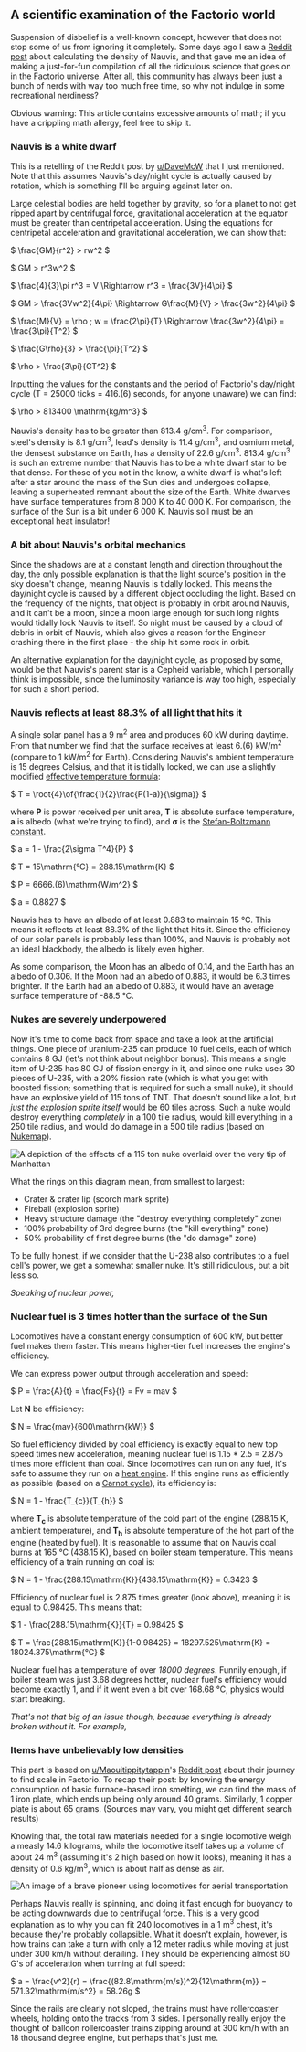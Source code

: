 ## A scientific examination of the Factorio world

Suspension of disbelief is a well-known concept, however that does not stop some of us from ignoring it completely. Some days ago I saw a [Reddit post](https://www.reddit.com/r/factorio/comments/jaz6yl/calculating_the_density_of_nauvis/) about calculating the density of Nauvis, and that gave me an idea of making a just-for-fun compilation of all the ridiculous science that goes on in the Factorio universe. After all, this community has always been just a bunch of nerds with way too much free time, so why not indulge in some recreational nerdiness?

Obvious warning: This article contains excessive amounts of math; if you have a crippling math allergy, feel free to skip it.

### Nauvis is a white dwarf

This is a retelling of the Reddit post by [u/DaveMcW](https://www.reddit.com/user/DaveMcW/) that I just mentioned. Note that this assumes Nauvis's day/night cycle is actually caused by rotation, which is something I'll be arguing against later on.

Large celestial bodies are held together by gravity, so for a planet to not get ripped apart by centrifugal force, gravitational acceleration at the equator must be greater than centripetal acceleration. Using the equations for centripetal acceleration and gravitational acceleration, we can show that:

$ \frac{GM}{r^2} > rw^2 $

$ GM > r^3w^2 $

$ \frac{4}{3}\pi r^3 = V \Rightarrow r^3 = \frac{3V}{4\pi} $

$ GM > \frac{3Vw^2}{4\pi} \Rightarrow G\frac{M}{V} > \frac{3w^2}{4\pi} $

$ \frac{M}{V} = \rho ; w = \frac{2\pi}{T} \Rightarrow \frac{3w^2}{4\pi} = \frac{3\pi}{T^2} $

$ \frac{G\rho}{3} > \frac{\pi}{T^2} $

$ \rho > \frac{3\pi}{GT^2} $

Inputting the values for the constants and the period of Factorio's day/night cycle (T = 25000 ticks = 416.(6) seconds, for anyone unaware) we can find:

$ \rho > 813400 \mathrm{kg/m^3} $

Nauvis's density has to be greater than 813.4 g/cm<sup>3</sup>. For comparison, steel's density is 8.1 g/cm<sup>3</sup>, lead's density is 11.4 g/cm<sup>3</sup>, and osmium metal, the densest substance on Earth, has a density of 22.6 g/cm<sup>3</sup>. 813.4 g/cm<sup>3</sup> is such an extreme number that Nauvis has to be a white dwarf star to be that dense. For those of you not in the know, a white dwarf is what's left after a star around the mass of the Sun dies and undergoes collapse, leaving a superheated remnant about the size of the Earth. White dwarves have surface temperatures from 8 000 K to 40 000 K. For comparison, the surface of the Sun is a bit under 6 000 K. Nauvis soil must be an exceptional heat insulator!

### A bit about Nauvis's orbital mechanics

Since the shadows are at a constant length and direction throughout the day, the only possible explanation is that the light source's position in the sky doesn't change, meaning Nauvis is tidally locked. This means the day/night cycle is caused by a different object occluding the light. Based on the frequency of the nights, that object is probably in orbit around Nauvis, and it can't be a moon, since a moon large enough for such long nights would tidally lock Nauvis to itself. So night must be caused by a cloud of debris in orbit of Nauvis, which also gives a reason for the Engineer crashing there in the first place - the ship hit some rock in orbit.

An alternative explanation for the day/night cycle, as proposed by some, would be that Nauvis's parent star is a Cepheid variable, which I personally think is impossible, since the luminosity variance is way too high, especially for such a short period.

### Nauvis reflects at least 88.3% of all light that hits it

A single solar panel has a 9 m<sup>2</sup> area and produces 60 kW during daytime. From that number we find that the surface receives at least 6.(6) kW/m<sup>2</sup> (compare to 1 kW/m<sup>2</sup> for Earth). Considering Nauvis's ambient temperature is 15 degrees Celsius, and that it is tidally locked, we can use a slightly modified [effective temperature formula](https://en.wikipedia.org/wiki/Effective_temperature#Surface_temperature_of_a_planet):

$ T = \root{4}\of{\frac{1}{2}\frac{P(1-a)}{\sigma}} $

where **P** is power received per unit area, **T** is absolute surface temperature, **a** is albedo (what we're trying to find), and **σ** is the [Stefan-Boltzmann constant](https://en.wikipedia.org/wiki/Stefan%E2%80%93Boltzmann_constant).

$ a = 1 - \frac{2\sigma T^4}{P} $

$ T = 15\mathrm{°C} = 288.15\mathrm{K} $

$ P = 6666.(6)\mathrm{W/m^2} $

$ a = 0.8827 $

Nauvis has to have an albedo of at least 0.883 to maintain 15 °C. This means it reflects at least 88.3% of the light that hits it. Since the efficiency of our solar panels is probably less than 100%, and Nauvis is probably not an ideal blackbody, the albedo is likely even higher.

As some comparison, the Moon has an albedo of 0.14, and the Earth has an albedo of 0.306. If the Moon had an albedo of 0.883, it would be 6.3 times brighter. If the Earth had an albedo of 0.883, it would have an average surface temperature of -88.5 °C.

### Nukes are severely underpowered

Now it's time to come back from space and take a look at the artificial things. One piece of uranium-235 can produce 10 fuel cells, each of which contains 8 GJ (let's not think about neighbor bonus). This means a single item of U-235 has 80 GJ of fission energy in it, and since one nuke uses 30 pieces of U-235, with a 20% fission rate (which is what you get with boosted fission; something that is required for such a small nuke), it should have an explosive yield of 115 tons of TNT. That doesn't sound like a lot, but *just the explosion sprite itself* would be 60 tiles across. Such a nuke would destroy everything *completely* in a 100 tile radius, would kill everything in a 250 tile radius, and would do damage in a 500 tile radius (based on [Nukemap](https://nuclearsecrecy.com/nukemap/)).

![A depiction of the effects of a 115 ton nuke overlaid over the very tip of Manhattan](https://cdn.discordapp.com/attachments/699618487097884723/769281708263735325/unknown.png)

What the rings on this diagram mean, from smallest to largest:

* Crater & crater lip (scorch mark sprite)
* Fireball (explosion sprite)
* Heavy structure damage (the "destroy everything completely" zone)
* 100% probability of 3rd degree burns (the "kill everything" zone)
* 50% probability of first degree burns (the "do damage" zone)

To be fully honest, if we consider that the U-238 also contributes to a fuel cell's power, we get a somewhat smaller nuke. It's still ridiculous, but a bit less so.

*Speaking of nuclear power,*

### Nuclear fuel is 3 times hotter than the surface of the Sun

Locomotives have a constant energy consumption of 600 kW, but better fuel makes them faster. This means higher-tier fuel increases the engine's efficiency.

We can express power output through acceleration and speed:

$ P = \frac{A}{t} = \frac{Fs}{t} = Fv = mav $

Let **N** be efficiency:

$ N = \frac{mav}{600\mathrm{kW}} $

So fuel efficiency divided by coal efficiency is exactly equal to new top speed times new acceleration, meaning nuclear fuel is 1.15 * 2.5 = 2.875 times more efficient than coal. Since locomotives can run on any fuel, it's safe to assume they run on a [heat engine](https://en.wikipedia.org/wiki/Heat_engine). If this engine runs as efficiently as possible (based on a [Carnot cycle](https://en.wikipedia.org/wiki/Carnot_cycle)), its efficiency is:

$ N = 1 - \frac{T_{c}}{T_{h}} $

where **T<sub>c</sub>** is absolute temperature of the cold part of the engine (288.15 K, ambient temperature), and **T<sub>h</sub>** is absolute temperature of the hot part of the engine (heated by fuel). It is reasonable to assume that on Nauvis coal burns at 165 °C (438.15 K), based on boiler steam temperature. This means efficiency of a train running on coal is:

$ N = 1 - \frac{288.15\mathrm{K}}{438.15\mathrm{K}} = 0.3423 $

Efficiency of nuclear fuel is 2.875 times greater (look above), meaning it is equal to 0.98425. This means that:

$ 1 - \frac{288.15\mathrm{K}}{T} = 0.98425 $

$ T = \frac{288.15\mathrm{K}}{1-0.98425} = 18297.525\mathrm{K} = 18024.375\mathrm{°C} $

Nuclear fuel has a temperature of over *18000 degrees*. Funnily enough, if boiler steam was just 3.68 degrees hotter, nuclear fuel's efficiency would become exactly 1, and if it went even a bit over 168.68 °C, physics would start breaking.

*That's not that big of an issue though, because everything is already broken without it. For example,*

### Items have unbelievably low densities

This part is based on [u/Maouitippitytappin](https://www.reddit.com/user/Maouitippitytappin/)'s [Reddit post](https://www.reddit.com/r/factorio/comments/j8cxvv/my_journey_to_find_scale_in_factorio/) about their journey to find scale in Factorio. To recap their post: by knowing the energy consumption of basic furnace-based iron smelting, we can find the mass of 1 iron plate, which ends up being only around 40 grams. Similarly, 1 copper plate is about 65 grams. (Sources may vary, you might get different search results)

Knowing that, the total raw materials needed for a single locomotive weigh a measly 14.6 kilograms, while the locomotive itself takes up a volume of about 24 m<sup>3</sup> (assuming it's 2 high based on how it looks), meaning it has a density of 0.6 kg/m<sup>3</sup>, which is about half as dense as air.

![An image of a brave pioneer using locomotives for aerial transportation](https://media.discordapp.net/attachments/622913335783850040/769291985411899392/yes.png?width=895&height=671)

Perhaps Nauvis really is spinning, and doing it fast enough for buoyancy to be acting downwards due to centrifugal force. This is a very good explanation as to why you can fit 240 locomotives in a 1 m<sup>3</sup> chest, it's because they're probably collapsible. What it doesn't explain, however, is how trains can take a turn with only a 12 meter radius while moving at just under 300 km/h without derailing. They should be experiencing almost 60 G's of acceleration when turning at full speed:

$ a = \frac{v^2}{r} = \frac{(82.8\mathrm{m/s})^2}{12\mathrm{m}} = 571.32\mathrm{m/s^2} = 58.26g $

Since the rails are clearly not sloped, the trains must have rollercoaster wheels, holding onto the tracks from 3 sides. I personally really enjoy the thought of balloon rollercoaster trains zipping around at 300 km/h with an 18 thousand degree engine, but perhaps that's just me.
